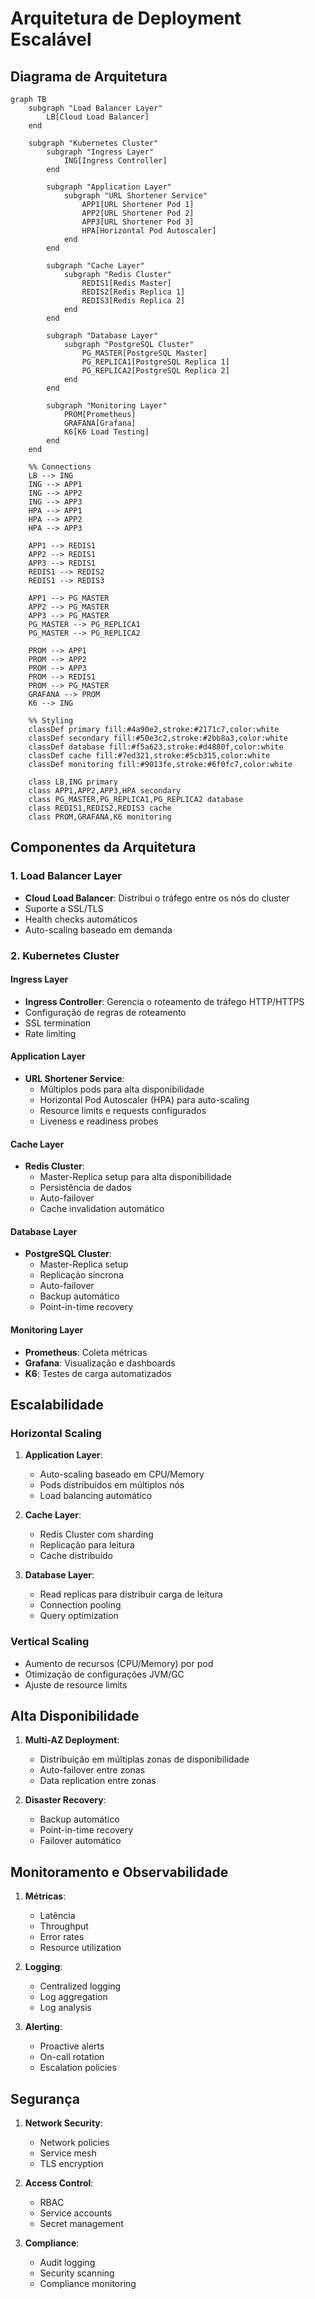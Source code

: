 # Arquitetura de Deployment Escalável

## Diagrama de Arquitetura

```mermaid
graph TB
    subgraph "Load Balancer Layer"
        LB[Cloud Load Balancer]
    end

    subgraph "Kubernetes Cluster"
        subgraph "Ingress Layer"
            ING[Ingress Controller]
        end

        subgraph "Application Layer"
            subgraph "URL Shortener Service"
                APP1[URL Shortener Pod 1]
                APP2[URL Shortener Pod 2]
                APP3[URL Shortener Pod 3]
                HPA[Horizontal Pod Autoscaler]
            end
        end

        subgraph "Cache Layer"
            subgraph "Redis Cluster"
                REDIS1[Redis Master]
                REDIS2[Redis Replica 1]
                REDIS3[Redis Replica 2]
            end
        end

        subgraph "Database Layer"
            subgraph "PostgreSQL Cluster"
                PG_MASTER[PostgreSQL Master]
                PG_REPLICA1[PostgreSQL Replica 1]
                PG_REPLICA2[PostgreSQL Replica 2]
            end
        end

        subgraph "Monitoring Layer"
            PROM[Prometheus]
            GRAFANA[Grafana]
            K6[K6 Load Testing]
        end
    end

    %% Connections
    LB --> ING
    ING --> APP1
    ING --> APP2
    ING --> APP3
    HPA --> APP1
    HPA --> APP2
    HPA --> APP3

    APP1 --> REDIS1
    APP2 --> REDIS1
    APP3 --> REDIS1
    REDIS1 --> REDIS2
    REDIS1 --> REDIS3

    APP1 --> PG_MASTER
    APP2 --> PG_MASTER
    APP3 --> PG_MASTER
    PG_MASTER --> PG_REPLICA1
    PG_MASTER --> PG_REPLICA2

    PROM --> APP1
    PROM --> APP2
    PROM --> APP3
    PROM --> REDIS1
    PROM --> PG_MASTER
    GRAFANA --> PROM
    K6 --> ING

    %% Styling
    classDef primary fill:#4a90e2,stroke:#2171c7,color:white
    classDef secondary fill:#50e3c2,stroke:#2bb8a3,color:white
    classDef database fill:#f5a623,stroke:#d4880f,color:white
    classDef cache fill:#7ed321,stroke:#5cb315,color:white
    classDef monitoring fill:#9013fe,stroke:#6f0fc7,color:white

    class LB,ING primary
    class APP1,APP2,APP3,HPA secondary
    class PG_MASTER,PG_REPLICA1,PG_REPLICA2 database
    class REDIS1,REDIS2,REDIS3 cache
    class PROM,GRAFANA,K6 monitoring
```

## Componentes da Arquitetura

### 1. Load Balancer Layer
- **Cloud Load Balancer**: Distribui o tráfego entre os nós do cluster
- Suporte a SSL/TLS
- Health checks automáticos
- Auto-scaling baseado em demanda

### 2. Kubernetes Cluster
#### Ingress Layer
- **Ingress Controller**: Gerencia o roteamento de tráfego HTTP/HTTPS
- Configuração de regras de roteamento
- SSL termination
- Rate limiting

#### Application Layer
- **URL Shortener Service**: 
  - Múltiplos pods para alta disponibilidade
  - Horizontal Pod Autoscaler (HPA) para auto-scaling
  - Resource limits e requests configurados
  - Liveness e readiness probes

#### Cache Layer
- **Redis Cluster**:
  - Master-Replica setup para alta disponibilidade
  - Persistência de dados
  - Auto-failover
  - Cache invalidation automático

#### Database Layer
- **PostgreSQL Cluster**:
  - Master-Replica setup
  - Replicação síncrona
  - Auto-failover
  - Backup automático
  - Point-in-time recovery

#### Monitoring Layer
- **Prometheus**: Coleta métricas
- **Grafana**: Visualização e dashboards
- **K6**: Testes de carga automatizados

## Escalabilidade

### Horizontal Scaling
1. **Application Layer**:
   - Auto-scaling baseado em CPU/Memory
   - Pods distribuídos em múltiplos nós
   - Load balancing automático

2. **Cache Layer**:
   - Redis Cluster com sharding
   - Replicação para leitura
   - Cache distribuído

3. **Database Layer**:
   - Read replicas para distribuir carga de leitura
   - Connection pooling
   - Query optimization

### Vertical Scaling
- Aumento de recursos (CPU/Memory) por pod
- Otimização de configurações JVM/GC
- Ajuste de resource limits

## Alta Disponibilidade

1. **Multi-AZ Deployment**:
   - Distribuição em múltiplas zonas de disponibilidade
   - Auto-failover entre zonas
   - Data replication entre zonas

2. **Disaster Recovery**:
   - Backup automático
   - Point-in-time recovery
   - Failover automático

## Monitoramento e Observabilidade

1. **Métricas**:
   - Latência
   - Throughput
   - Error rates
   - Resource utilization

2. **Logging**:
   - Centralized logging
   - Log aggregation
   - Log analysis

3. **Alerting**:
   - Proactive alerts
   - On-call rotation
   - Escalation policies

## Segurança

1. **Network Security**:
   - Network policies
   - Service mesh
   - TLS encryption

2. **Access Control**:
   - RBAC
   - Service accounts
   - Secret management

3. **Compliance**:
   - Audit logging
   - Security scanning
   - Compliance monitoring
``` 